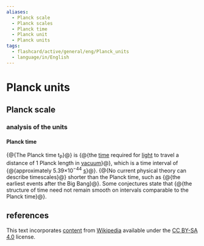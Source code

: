 ```yaml
---
aliases:
  - Planck scale
  - Planck scales
  - Planck time
  - Planck unit
  - Planck units
tags:
  - flashcard/active/general/eng/Planck_units
  - language/in/English
---
```


# Planck units

## Planck scale

### analysis of the units

#### Planck time

{@{The Planck time t<sub>P</sub>}@} is {@{the [time](time.md) required for [light](light.md) to travel a distance of 1 Planck length in [vacuum](vacuum.md)}@}, which is a time interval of {@{approximately 5.39×10<sup>−44</sup> [s](second.md)}@}. {@{No current physical theory can describe timescales}@} shorter than the Planck time, such as {@{the earliest events after the Big Bang}@}. Some conjectures state that {@{the structure of time need not remain smooth on intervals comparable to the Planck time}@}. <!--SR:!2028-10-18,1181,350!2027-02-26,699,330!2025-07-29,96,170!2025-08-02,268,330!2025-08-30,289,330!2027-03-07,708,330-->

## references

This text incorporates [content](https://en.wikipedia.org/wiki/Planck_units) from [Wikipedia](Wikipedia.md) available under the [CC BY-SA 4.0](https://creativecommons.org/licenses/by-sa/4.0/) license.
